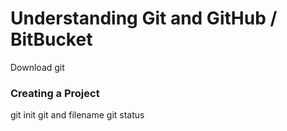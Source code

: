 # Understanding Git and GitHub  / BitBucket

Download git 
### Creating a Project
git init
git and filename
git status


